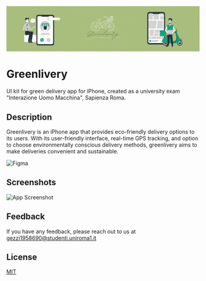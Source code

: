 
![Logo](https://github.com/Flavio0410/Greenlivery/blob/main/banner.gif)

# Greenlivery


UI kit for green delivery app for iPhone, created as a university exam "Interazione Uomo Macchina", Sapienza Roma.

## Description
Greenlivery is an iPhone app that provides eco-friendly delivery options to its users. With its user-friendly interface, real-time GPS tracking, and option to choose environmentally conscious delivery methods, greenlivery aims to make deliveries convenient and sustainable. 

![Figma](https://img.shields.io/badge/figma-%23F24E1E.svg?style=for-the-badge&logo=figma&logoColor=white)


## Screenshots

![App Screenshot](https://via.placeholder.com/468x300?text=App+Screenshot+Here)


## Feedback

If you have any feedback, please reach out to us at gezzi1958690@studenti.uniroma1.it


## License

[MIT](https://choosealicense.com/licenses/mit/)
